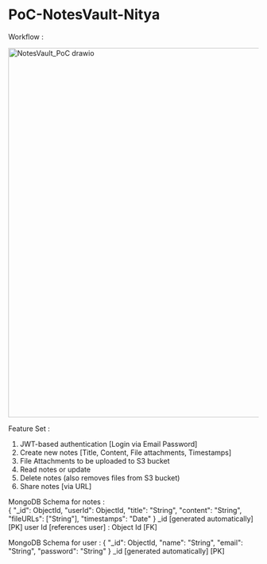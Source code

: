 # PoC-NotesVault-Nitya

Workflow :

<img width="798" height="742" alt="NotesVault_PoC drawio" src="https://github.com/user-attachments/assets/bbe157bc-be5d-47a1-bd38-62f53d375b8f" />


Feature Set :
1. JWT-based authentication [Login via Email Password] 
2. Create new notes [Title, Content, File attachments, Timestamps] 
3. File Attachments to be uploaded to S3 bucket 
4. Read notes or update 
5. Delete notes (also removes files from S3 bucket) 
6. Share notes [via URL]

MongoDB Schema for notes :   
{ 
  "_id": ObjectId, 
  "userId": ObjectId, 
  "title": "String", 
  "content": "String", 
  "fileURLs": ["String"], 
  "timestamps": "Date" 
} 
_id [generated automatically] [PK] 
user Id [references user] : Object Id [FK]

MongoDB Schema for user : 
{ 
  "_id": ObjectId, 
  "name": "String", 
  "email": "String", 
  "password": "String" 
} 
_id [generated automatically] [PK] 
